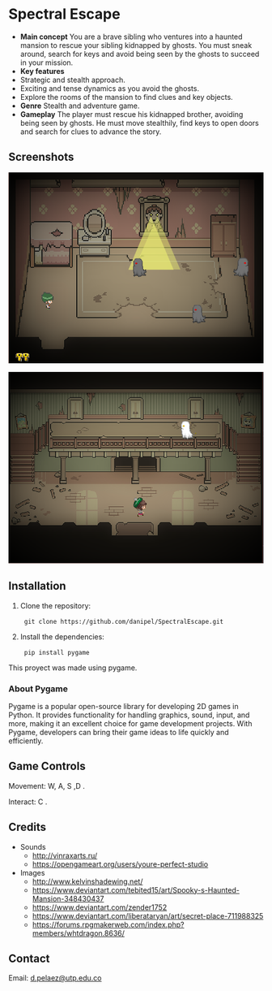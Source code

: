 
# Spectral Escape

- **Main concept**
You are a brave sibling who ventures into a haunted mansion to rescue your
sibling kidnapped by ghosts. You must sneak around, search for keys and avoid
being seen by the ghosts to succeed in your mission.
- **Key features**
 - Strategic and stealth approach.
 - Exciting and tense dynamics as you avoid the ghosts.
 - Explore the rooms of the mansion to find clues and key objects.
- **Genre**
Stealth and adventure game.
- **Gameplay**
The player must rescue his kidnapped brother, avoiding being seen by ghosts.
He must move stealthily, find keys to open doors and search for clues to advance
the story. 

## Screenshots

![Lobby of the game](scenarios/screenshot_1.png)

![Half game moment](scenarios/screenshot_2.png)

## Installation

1. Clone the repository:

        git clone https://github.com/danipel/SpectralEscape.git

2. Install the dependencies:

        pip install pygame

This proyect was made using pygame.

### About Pygame

Pygame is a popular open-source library for developing 2D games in Python. It provides functionality for handling graphics, sound, input, and more, making it an excellent choice for game development projects. With Pygame, developers can bring their game ideas to life quickly and efficiently.

## Game Controls

Movement: W, A, S ,D .

Interact: C .

## Credits

- Sounds
  - http://vinraxarts.ru/
  - https://opengameart.org/users/youre-perfect-studio
- Images
  - http://www.kelvinshadewing.net/
  - https://www.deviantart.com/tebited15/art/Spooky-s-Haunted-Mansion-348430437
  - https://www.deviantart.com/zender1752
  - https://www.deviantart.com/liberataryan/art/secret-place-711988325
  - https://forums.rpgmakerweb.com/index.php?members/whtdragon.8636/

## Contact

Email:
d.pelaez@utp.edu.co

